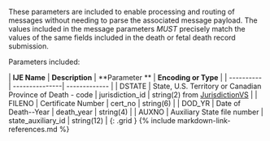 
These parameters are included to enable processing and routing of messages without needing to parse the associated message payload.
The values included in the message parameters *MUST* precisely match the values of the same fields included in the death or fetal death record submission.

Parameters included:

| **IJE Name** | **Description** | **Parameter **  |  **Encoding or Type**  |
| ---------- | ---------------| ------------- |
|  DSTATE    | State, U.S. Territory or Canadian Province of Death - code | jurisdiction_id  | string(2) from [JurisdictionVS](https://build.fhir.org/ig/HL7/vrdr//ValueSet-vrdr-jurisdiction-vs.html)   |
|  FILENO    | Certificate Number | cert_no   | string(6)   |
|  DOD_YR    | Date of Death--Year | death_year   | string(4)   |
|  AUXNO    | Auxiliary State file number | state_auxiliary_id   | string(12)   |
{: .grid }
{% include markdown-link-references.md %}